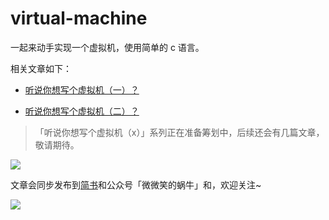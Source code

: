 # virtual-machine

一起来动手实现一个虚拟机，使用简单的 c 语言。

相关文章如下：

* [听说你想写个虚拟机（一）？](vm1.md)

* [听说你想写个虚拟机（二）？](vm2.md)


> 「听说你想写个虚拟机（x）」系列正在准备筹划中，后续还会有几篇文章，敬请期待。

![](https://cdn.jsdelivr.net/gh/silan-liu/picRepo/img20210131195623.png)


文章会同步发布到[简书](https://www.jianshu.com/u/9d9cf9760217)和公众号「微微笑的蜗牛」和，欢迎关注~


![](https://cdn.jsdelivr.net/gh/silan-liu/picRepo/img20210131124048.jpg)

